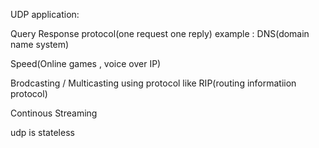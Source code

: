 UDP application:

Query Response protocol(one request one reply) example : DNS(domain name system)

Speed(Online games , voice over IP)

Brodcasting / Multicasting using protocol like RIP(routing informatiion protocol)

Continous Streaming

udp is stateless
